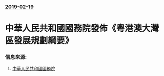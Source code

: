 ### [2019-02-19](/news/2019/02/19/index.md)

##### 
# 中華人民共和國國務院發佈《粤港澳大灣區發展規劃綱要》




### 信息来源:

1. [中華人民共和國國務院](http://www.gov.cn/zhengce/2019-02/18/content_5366593.htm)
